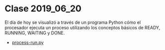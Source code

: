 # Clase 2019_06_20

El día de hoy se visualizó a través de un programa Python cómo el procesador ejecuta un proceso utilizando los conceptos básicos de 
READY, RUNNING, WAITING y DONE. 

* [process-run.py](process-run.py)
